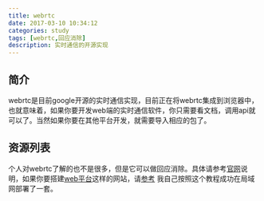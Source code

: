 ```yaml
---
title: webrtc
date: 2017-03-10 10:34:12
categories: study
tags: [webrtc,回应消除]
description: 实时通信的开源实现
---
```

## 简介
webrtc是目前google开源的实时通信实现，目前正在将webrtc集成到浏览器中，也就意味着，如果你要开发web端的实时通信软件，你只需要看文档，调用api就可以了。当然如果你要在其他平台开发，就需要导入相应的包了。
## 资源列表
个人对webrtc了解的也不是很多，但是它可以做回应消除。具体请参考[官网](https://webrtc.org/)说明，如果你要搭建[web平台](https://appr.tc)这样的网站，请[参考](http://www.jianshu.com/p/3a43233b9c39) 我自己按照这个教程成功在局域网部署了一套。
